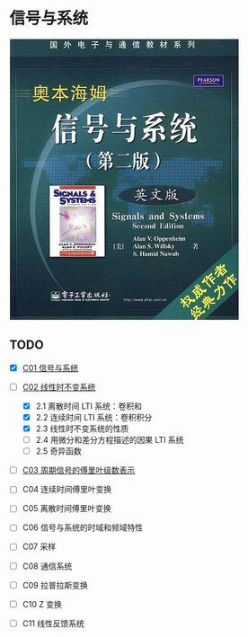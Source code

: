 # 信号与系统

![cover](https://raw.githubusercontent.com/Ubpa/ImgBed/master/Note/Math/SignalSystem/cover.jpg)

## TODO

- [x] [C01 信号与系统](https://github.com/Ubpa/Note/blob/master/Math/SignalSystem/notes/C01.md) 
- [ ] [C02 线性时不变系统](https://github.com/Ubpa/Note/blob/master/Math/SignalSystem/notes/C02.md) 
  - [x] 2.1 离散时间 LTI 系统：卷积和
  - [x] 2.2 连续时间 LTI 系统：卷积积分
  - [x] 2.3 线性时不变系统的性质
  - [ ] 2.4 用微分和差分方程描述的因果 LTI 系统
  - [ ] 2.5 奇异函数
- [ ] [C03 周期信号的傅里叶级数表示](https://github.com/Ubpa/Note/blob/master/Math/SignalSystem/notes/C03.md) 
- [ ] C04 连续时间傅里叶变换
- [ ] C05 离散时间傅里叶变换
- [ ] C06 信号与系统的时域和频域特性
- [ ] C07 采样
- [ ] C08 通信系统
- [ ] C09 拉普拉斯变换
- [ ] C10 Z 变换
- [ ] C11 线性反馈系统

